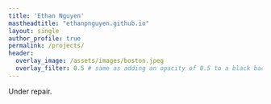 ```yaml
---
title: 'Ethan Nguyen'
mastheadtitle: "ethanpnguyen.github.io"
layout: single
author_profile: true
permalink: /projects/
header:
  overlay_image: /assets/images/boston.jpeg
  overlay_filter: 0.5 # same as adding an opacity of 0.5 to a black background
---
```


Under repair.